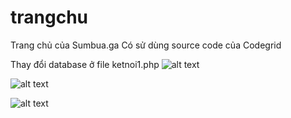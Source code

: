 # trangchu
Trang chủ của Sumbua.ga
Có sử dùng source code của Codegrid

Thay đổi database ở file ketnoi1.php
![alt text](https://projectmis02.000webhostapp.com/1.png)

![alt text](https://projectmis02.000webhostapp.com/2.png)

![alt text](https://projectmis02.000webhostapp.com/31.png)
